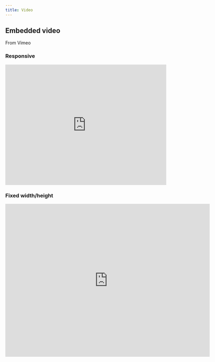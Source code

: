```yaml
---
title: Video
---
```


## Embedded video
From Vimeo

### Responsive

<div style="padding:75% 0 0 0;position:relative;"><iframe src="https://player.vimeo.com/video/483051411?badge=0&amp;autopause=0&amp;player_id=0&amp;app_id=58479" frameborder="0" allow="autoplay; fullscreen; picture-in-picture" allowfullscreen style="position:absolute;top:0;left:0;width:100%;height:100%;" title="Spatial video chat for learning"></iframe></div><script src="https://player.vimeo.com/api/player.js"></script>

### Fixed width/height

<iframe src="https://player.vimeo.com/video/483051411?title=0&amp;byline=0&amp;portrait=0&amp;speed=0&amp;badge=0&amp;autopause=0&amp;player_id=0&amp;app_id=58479" width="640" height="480" frameborder="0" allow="autoplay; fullscreen; picture-in-picture" allowfullscreen title="Spatial video chat for learning"></iframe>